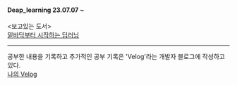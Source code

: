 #### Deap_learning 23.07.07 ~ 
<보고있는 도서><br>
[밑바닥부터 시작하는 딥러닝](https://www.hanbit.co.kr/store/books/look.php?p_code=B8475831198)


---

공부한 내용을 기록하고 추가적인 공부 기록은 'Velog'라는 개발자 블로그에 작성하고 있다.<br>
[나의 Velog](https://velog.io/@yum02)

